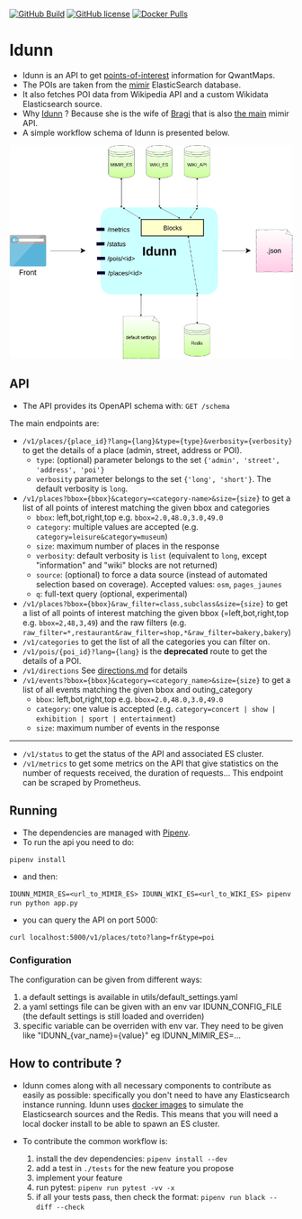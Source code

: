 [![GitHub Build](https://travis-ci.org/QwantResearch/idunn.svg?branch=master)](https://github.com/QwantResearch/idunn)
[![GitHub license](https://img.shields.io/github/license/QwantResearch/idunn.svg)](https://github.com/QwantResearch/idunn/blob/master/LICENSE)
[![Docker Pulls](https://img.shields.io/docker/pulls/qwantresearch/idunn.svg)](https://hub.docker.com/r/qwantresearch/idunn/)

# Idunn

- Idunn is an API to get [points-of-interest](https://en.wikipedia.org/wiki/Point_of_interest) information for QwantMaps.
- The POIs are taken from the [mimir](https://github.com/CanalTP/mimirsbrunn) ElasticSearch database.
- It also fetches POI data from Wikipedia API and a custom Wikidata Elasticsearch source.
- Why [Idunn](https://fr.wikipedia.org/wiki/Idunn) ? Because she is the wife of [Bragi](https://fr.wikipedia.org/wiki/Bragi) that is also [the main](https://github.com/CanalTP/mimirsbrunn/tree/master/libs/bragi) mimir API.
- A simple workflow schema of Idunn is presented below.

![Idunn workflow](./doc/diagram.png)

## API

- The API provides its OpenAPI schema with:
`GET /schema`

The main endpoints are:
* `/v1/places/{place_id}?lang={lang}&type={type}&verbosity={verbosity}` to get the details of a place
(admin, street, address or POI).
    * `type`: (optional) parameter belongs to the set `{'admin', 'street', 'address', 'poi'}`
    * `verbosity` parameter belongs to the set `{'long', 'short'}`. The default verbosity is `long`.
* `/v1/places?bbox={bbox}&category=<category-name>&size={size}` to get a list of all points of interest matching the given bbox and categories
    * `bbox`: left,bot,right,top e.g. `bbox=2.0,48.0,3.0,49.0`
    * `category`: multiple values are accepted (e.g. `category=leisure&category=museum`)
    * `size`: maximum number of places in the response
    * `verbosity`: default verbosity is `list` (equivalent to `long`, except "information" and "wiki" blocks are not returned)
    * `source`: (optional) to force a data source (instead of automated selection based on coverage). Accepted values: `osm`, `pages_jaunes`
    * `q`: full-text query (optional, experimental) 
* `/v1/places?bbox={bbox}&raw_filter=class,subclass&size={size}` to get a list of all points of interest matching the given bbox (=left,bot,right,top e.g. `bbox=2,48,3,49`) and the raw filters (e.g. `raw_filter=*,restaurant&raw_filter=shop,*&raw_filter=bakery,bakery`)
* `/v1/categories` to get the list of all the categories you can filter on.
* `/v1/pois/{poi_id}?lang={lang}` is the **deprecated** route to get the details of a POI.
* `/v1/directions` See [directions.md](./doc/directions.md) for details
* `/v1/events?bbox={bbox}&category=<category_name>&size={size}` to get a list of all events matching the given bbox and outing_category
    * `bbox`: left,bot,right,top e.g. `bbox=2.0,48.0,3.0,49.0`
    * `category`: one value is accepted (e.g. `category=concert | show | exhibition | sport | entertainment`)
    * `size`: maximum number of events in the response
---
* `/v1/status` to get the status of the API and associated ES cluster.
* `/v1/metrics` to get some metrics on the API that give statistics on the number of requests received, the duration of requests... This endpoint can be scraped by Prometheus.

## Running

- The dependencies are managed with [Pipenv](https://github.com/pypa/pipenv).
- To run the api you need to do:
```shell
pipenv install
```
- and then:
```shell
IDUNN_MIMIR_ES=<url_to_MIMIR_ES> IDUNN_WIKI_ES=<url_to_WIKI_ES> pipenv run python app.py
```
- you can query the API on port 5000:
```shell
curl localhost:5000/v1/places/toto?lang=fr&type=poi
```

### Configuration

The configuration can be given from different ways:
 1. a default settings is available in utils/default_settings.yaml
 2. a yaml settings file can be given with an env var IDUNN_CONFIG_FILE
    (the default settings is still loaded and overriden)
 3. specific variable can be overriden with env var. They need to be given like "IDUNN_{var_name}={value}"
    eg IDUNN_MIMIR_ES=...

## How to contribute ?

- Idunn comes along with all necessary components to contribute as easily as possible: specifically you don't need to have any Elasticsearch instance running. Idunn uses [docker images](tests/docker-compose.yml) to simulate the Elasticsearch sources and the Redis. This means that you will need a local docker install to be able to spawn an ES cluster.

- To contribute the common workflow is:

	1. install the dev dependencies: `pipenv install --dev`
	2. add a test in `./tests` for the new feature you propose
	3. implement your feature
	4. run pytest: `pipenv run pytest -vv -x`
	5. if all your tests pass, then check the format: `pipenv run black --diff --check`
